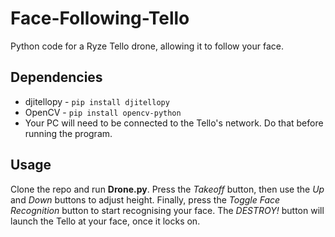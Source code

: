 # Face-Following-Tello
Python code for a Ryze Tello drone, allowing it to follow your face.

## Dependencies
- djitellopy - ```pip install djitellopy```
- OpenCV - ```pip install opencv-python```
- Your PC will need to be connected to the Tello's network. Do that before running the program.

## Usage
Clone the repo and run **Drone.py**.
Press the *Takeoff* button, then use the *Up* and *Down* buttons to adjust height. Finally, press the *Toggle Face Recognition* button to start recognising your face.
The *DESTROY!* button will launch the Tello at your face, once it locks on.
